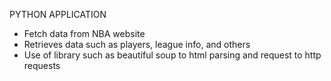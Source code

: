 PYTHON APPLICATION

- Fetch data from NBA website
- Retrieves data such as players, league info, and others
- Use of library such as beautiful soup to html parsing and request to http requests